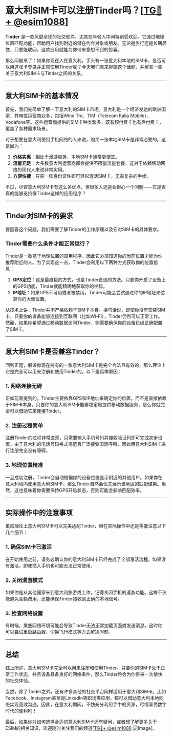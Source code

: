 # 意大利SIM卡可以注册Tinder吗？[[TG💪+ @esim1088](https://t.me/s/esim1088)]

**Tinder** 是一款风靡全球的社交软件，尤其在年轻人中间特别受欢迎。它通过地理位置匹配功能，帮助用户找到附近的潜在约会对象或朋友。无论是旅行还是长期居住，只要能联网，这款应用就能为你带来意想不到的惊喜。

那么问题来了：如果你现在人在意大利，手头有一张意大利本地的SIM卡，是否可以用这张卡登录并正常使用Tinder呢？今天我们就来聊聊这个话题，并解答一些关于意大利SIM卡与Tinder之间的关系。

---

## 意大利SIM卡的基本情况

首先，我们先简单了解一下意大利的SIM卡市场。意大利是一个经济发达的欧洲国家，其电信运营商众多，包括Wind Tre、TIM（Telecom Italia Mobile）、Vodafone等。这些运营商提供的SIM卡种类繁多，既有预付费卡也有后付费卡，覆盖了各种需求场景。

对于想要在意大利使用手机网络的人来说，购买一张本地SIM卡是非常必要的。这是因为：

1. **价格实惠**：相比于漫游服务，本地SIM卡通常更便宜。
2. **流量充足**：大多数意大利运营商都会提供不限量流量套餐，这对于依赖移动网络的现代人来说非常实用。
3. **方便快捷**：只需一张身份证件即可轻松激活SIM卡，无需复杂的手续。

不过，尽管意大利SIM卡有这么多优点，但很多人还是会担心一个问题——它是否真的能够支持像Tinder这样的应用程序？

---

## Tinder对SIM卡的要求

要回答这个问题，我们需要了解Tinder的工作原理以及它对SIM卡的具体要求。

### Tinder需要什么条件才能正常运行？

Tinder是一款基于地理位置的应用程序，因此它必须知道你的当前位置才能为你推荐附近的人。为了实现这一点，Tinder会利用以下两种方式获取你的位置信息：

1. **GPS定位**：这是最直接的方式，也是Tinder首选的方法。只要你开启了设备上的GPS功能，Tinder就能精确地获取你的坐标。
2. **IP地址**：如果GPS不可用或者被禁用，Tinder可能会尝试通过你的IP地址来估算你的大致位置。

从技术上讲，Tinder并不严格依赖于SIM卡本身。换句话说，即使你没有安装SIM卡，只要你的设备能够连接到互联网（比如Wi-Fi），Tinder仍然可以正常工作。然而，如果你希望通过移动数据访问Tinder，则需要确保你的设备已经正确配置了SIM卡。

---

## 意大利SIM卡是否兼容Tinder？

回到正题，假设你现在持有的一张意大利SIM卡是完全合法且有效的，那么理论上它是完全可以用来注册和使用Tinder的。以下是具体原因：

### 1. 网络连接无碍
正如前面提到的，Tinder主要依靠GPS和IP地址来确定你的位置，而不是直接依赖于SIM卡本身。只要你的意大利SIM卡能够稳定地提供移动数据服务，那么你就完全可以借助它来连接Tinder。

### 2. 注册过程简单
注册Tinder的过程非常直观，只需要输入手机号码并接收验证码即可完成初步设置。由于意大利的电话号码格式规范且广泛接受国际呼叫，因此用意大利SIM卡进行注册完全没有障碍。

### 3. 地理位置精准
一旦成功注册，Tinder会自动根据你的设备位置显示附近的其他用户。如果你在意大利境内使用意大利SIM卡，那么Tinder自然会优先展示该地区的匹配结果。当然，这也意味着你需要保持GPS开启状态，否则可能会影响匹配效率。

---

## 实际操作中的注意事项

虽然理论上意大利SIM卡可以完美适配Tinder，但在实际操作中还是需要注意以下几个细节：

### 1. 确保SIM卡已激活
在开始使用之前，请务必确认你的意大利SIM卡已经完成了全部激活流程。如果没有激活，即使插入手机也可能无法正常使用。

### 2. 关闭漫游模式
如果你是从其他国家来到意大利旅游或工作，记得关闭手机的漫游功能。这样不仅能避免高额费用，还能确保Tinder接收到正确的本地信号。

### 3. 检查网络设置
有时候，某些网络环境可能会导致Tinder无法正常加载页面或发送消息。这时你可以尝试重启路由器、切换飞行模式等方式解决问题。

---

## 总结

综上所述，意大利SIM卡完全可以用来注册和使用Tinder。只要你的SIM卡处于正常工作状态，并且设备具备良好的网络条件，那么Tinder将会为你带来一次愉快的社交体验。

当然，除了Tinder之外，还有许多其他的社交平台同样适用于意大利SIM卡。比如Facebook、Instagram甚至是LinkedIn等职场类应用，都可以借助意大利本地网络实现高效沟通。因此，在意大利期间，不妨充分利用手中的资源，尽情享受数字时代的便利吧！

最后，如果你对如何选择合适的意大利SIM卡还有疑问，或者想了解更多关于ESIM的相关知识，欢迎随时关注我们的频道[[TG💪+ @esim1088](https://t.me/s/esim1088) ![Image](https://i.postimg.cc/4NQfJmqS/Snipaste-2025-05-13-00-14-12.png)]。